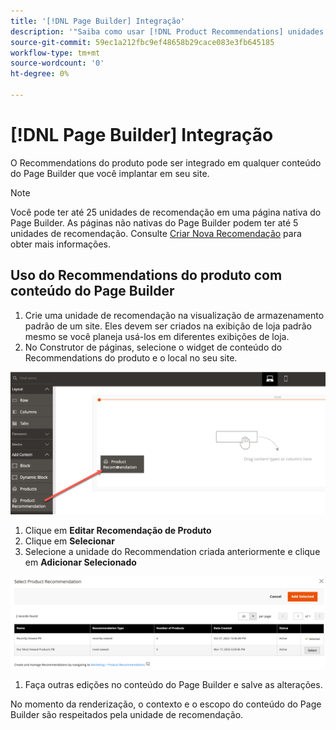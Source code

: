 ```yaml
---
title: '[!DNL Page Builder] Integração'
description: '"Saiba como usar [!DNL Product Recommendations] unidades no Page Builder.'''
source-git-commit: 59ec1a212fbc9ef48658b29cace083e3fb645185
workflow-type: tm+mt
source-wordcount: '0'
ht-degree: 0%

---
```


# [!DNL Page Builder] Integração

O Recommendations do produto pode ser integrado em qualquer conteúdo do Page Builder que você implantar em seu site.

>[!NOTE]
>
> Você pode ter até 25 unidades de recomendação em uma página nativa do Page Builder. As páginas não nativas do Page Builder podem ter até 5 unidades de recomendação. Consulte [Criar Nova Recomendação](create.md) para obter mais informações.

## Uso do Recommendations do produto com conteúdo do Page Builder

1. Crie uma unidade de recomendação na visualização de armazenamento padrão de um site. Eles devem ser criados na exibição de loja padrão mesmo se você planeja usá-los em diferentes exibições de loja.
1. No Construtor de páginas, selecione o widget de conteúdo do Recommendations do produto e o local no seu site.

![Inserir unidade de recomendação](assets/pb-insert.png)

1. Clique em **Editar Recomendação de Produto**
1. Clique em **Selecionar**
1. Selecione a unidade do Recommendation criada anteriormente e clique em **Adicionar Selecionado**

![Inserir unidade de recomendação](assets/pb-select.png)

1. Faça outras edições no conteúdo do Page Builder e salve as alterações.

No momento da renderização, o contexto e o escopo do conteúdo do Page Builder são respeitados pela unidade de recomendação.
